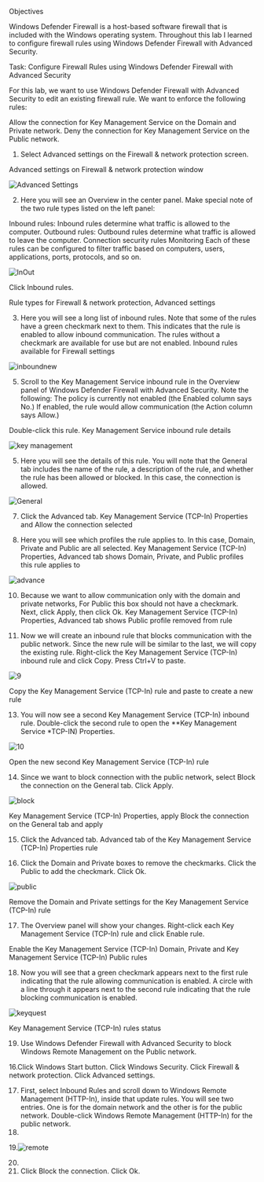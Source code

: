 Objectives


Windows Defender Firewall is a host-based software firewall that is included with the Windows operating system. Throughout this lab I learned to configure firewall rules using Windows Defender Firewall with Advanced Security.



Task: Configure Firewall Rules using Windows Defender Firewall with Advanced Security


For this lab, we want to use Windows Defender Firewall with Advanced Security to edit an existing firewall rule. We want to enforce the following rules:

Allow the connection for Key Management Service on the Domain and Private network.
Deny the connection for Key Management Service on the Public network.

1. Select Advanced settings on the Firewall & network protection screen.

Advanced settings on Firewall & network protection window

![Advanced Settings](https://github.com/ckeller1914/Windows-Defender-and-Firewall/assets/116524804/3dcdb50e-8a6d-40ef-9b0e-92c75fab2efb)


2. Here you will see an Overview in the center panel. Make special note of the two rule types listed on the left panel:

Inbound rules: Inbound rules determine what traffic is allowed to the computer.
Outbound rules: Outbound rules determine what traffic is allowed to leave the computer.
Connection security rules
Monitoring
Each of these rules can be configured to filter traffic based on computers, users, applications, ports, protocols, and so on.

![InOut](https://github.com/ckeller1914/Windows-Defender-and-Firewall/assets/116524804/ffc04a11-dcce-4059-83d5-7e3d0182acae)


Click Inbound rules.

Rule types for Firewall & network protection, Advanced settings

3. Here you will see a long list of inbound rules. Note that some of the rules have a green checkmark next to them. This indicates that the rule is enabled to allow inbound communication. The rules without a checkmark are available for use but are not enabled.
Inbound rules available for Firewall settings

![inboundnew](https://github.com/ckeller1914/Windows-Defender-and-Firewall/assets/116524804/b31aed82-39e7-45ae-839a-81a5dc816591)



5. Scroll to the Key Management Service inbound rule in the Overview panel of Windows Defender Firewall with Advanced Security. Note the following:
The policy is currently not enabled (the Enabled column says No.)
If enabled, the rule would allow communication (the Action column says Allow.)

Double-click this rule.
Key Management Service inbound rule details

![key management](https://github.com/ckeller1914/Windows-Defender-and-Firewall/assets/116524804/09fc0e60-f826-44e1-9e56-4a5e90e3446d)

5. Here you will see the details of this rule. You will note that the General tab includes the name of the rule, a description of the rule, and whether the rule has been allowed or blocked. In this case, the connection is allowed.
   
![General](https://github.com/ckeller1914/Windows-Defender-and-Firewall/assets/116524804/a38d840e-531d-414a-af27-d6ad42ef8547)


7. Click the Advanced tab.
Key Management Service (TCP-In) Properties and Allow the connection selected

9. Here you will see which profiles the rule applies to. In this case, Domain, Private and Public are all selected.
Key Management Service (TCP-In) Properties, Advanced tab shows Domain, Private, and Public profiles this rule applies to

![advance](https://github.com/ckeller1914/Windows-Defender-and-Firewall/assets/116524804/e19e5bae-9309-4a43-8d5f-c0361700d092)


10. Because we want to allow communication only with the domain and private networks, For Public this box should not have a checkmark. Next, click Apply, then click Ok.
Key Management Service (TCP-In) Properties, Advanced tab shows Public profile removed from rule

12. Now we will create an inbound rule that blocks communication with the public network. Since the new rule will be similar to the last, we will copy the existing rule. Right-click the Key Management Service (TCP-In) inbound rule and click Copy. Press Ctrl+V to paste.

![9](https://github.com/ckeller1914/Windows-Defender-and-Firewall/assets/116524804/33ee4cd3-30a5-4921-b095-e0fa1d7350d1)


Copy the Key Management Service (TCP-In) rule and paste to create a new rule

13. You will now see a second Key Management Service (TCP-In) inbound rule. Double-click the second rule to open the **Key Management Service *TCP-IN) Properties.

![10](https://github.com/ckeller1914/Windows-Defender-and-Firewall/assets/116524804/5f42fd8f-4fa5-46fd-902c-7fea25bc45cf)


Open the new second Key Management Service (TCP-In) rule

14. Since we want to block connection with the public network, select Block the connection on the General tab. Click Apply.

![block](https://github.com/ckeller1914/Windows-Defender-and-Firewall/assets/116524804/3849ed4a-6017-4a49-ad59-39350c11894e)


Key Management Service (TCP-In) Properties, apply Block the connection on the General tab and apply

15. Click the Advanced tab.
Advanced tab of the Key Management Service (TCP-In) Properties rule

16. Click the Domain and Private boxes to remove the checkmarks. Click the Public to add the checkmark. Click Ok.

![public](https://github.com/ckeller1914/Windows-Defender-and-Firewall/assets/116524804/018edf85-6e9e-4772-b5e9-f4ac8ff41a8c)


Remove the Domain and Private settings for the Key Management Service (TCP-In) rule

17. The Overview panel will show your changes. Right-click each Key Management Service (TCP-In) rule and click Enable rule.



Enable the Key Management Service (TCP-In) Domain, Private and Key Management Service (TCP-In) Public rules

18. Now you will see that a green checkmark appears next to the first rule indicating that the rule allowing communication is enabled. A circle with a line through it appears next to the second rule indicating that the rule blocking communication is enabled.

![keyquest](https://github.com/ckeller1914/Windows-Defender-and-Firewall/assets/116524804/18b7cd55-3e12-4d07-969f-3fa1b40e0f2a)


Key Management Service (TCP-In) rules status

19. Use Windows Defender Firewall with Advanced Security to block Windows Remote Management on the Public network.


16.Click Windows Start button. Click Windows Security. Click Firewall & network protection. Click Advanced settings. 

17. First, select Inbound Rules and scroll down to Windows Remote Management (HTTP-In), inside that update rules. You will see two entries. One is for the domain network and the other is for the public network. Double-click Windows Remote Management (HTTP-In) for the public network.
18.
19.![remote](https://github.com/ckeller1914/Windows-Defender-and-Firewall/assets/116524804/bf2124ac-69a0-49c9-99f0-728041062ec9)

20.
21. Click Block the connection. Click Ok.
